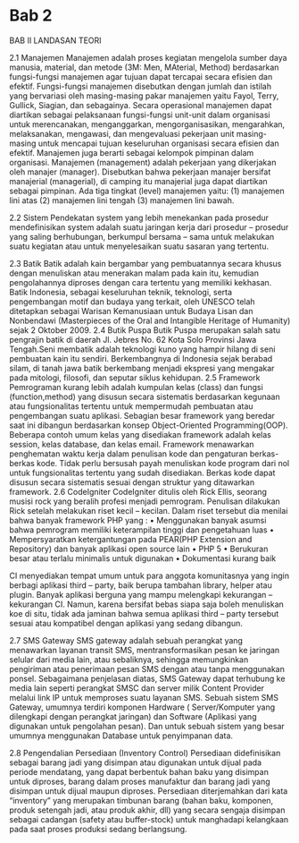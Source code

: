  # Bab 2
 BAB II
LANDASAN TEORI

2.1 Manajemen
Manajemen adalah proses kegiatan mengelola sumber daya manusia, material, dan metode (3M: Men, MAterial, Method) berdasarkan fungsi-fungsi manajemen agar tujuan dapat tercapai secara efisien dan efektif. Fungsi-fungsi manajemen disebutkan dengan jumlah dan istilah yang bervariasi oleh masing-masing pakar manajemen yaitu Fayol, Terry, Gullick, Siagian, dan sebagainya.
Secara operasional manajemen dapat diartikan sebagai pelaksanaan fungsi-fungsi unit-unit dalam organisasi untuk merencanakan, menganggarkan, mengorganisasikan, mengarahkan, melaksanakan, mengawasi, dan mengevaluasi pekerjaan unit masing-masing untuk mencapai tujuan keseluruhan organisasi secara efisien dan efektif. Manajemen juga berarti sebagai kelompok pimpinan dalam organisasi. Manajemen (management) adalah pekerjaan yang dikerjakan oleh manajer (manager). Disebutkan bahwa pekerjaan manajer bersifat manajerial (managerial), di camping itu manajerial juga dapat diartikan sebagai pimpinan. Ada tiga tingkat (level) manajemen yaitu: 
(1) manajemen lini atas
(2) manajemen lini tengah
(3) manajemen lini bawah. 

2.2	Sistem 
Pendekatan system yang lebih menekankan pada prosedur mendefinisikan system adalah suatu jaringan kerja dari prosedur – prosedur yang saling berhubungan, berkumpul bersama – sama untuk melakukan suatu kegiatan atau untuk menyelesaikan suatu sasaran yang tertentu. 

2.3	Batik
Batik adalah kain bergambar yang pembuatannya secara khusus dengan menuliskan atau menerakan malam pada kain itu, kemudian pengolahannya diproses dengan cara tertentu yang memiliki kekhasan. Batik Indonesia, sebagai keseluruhan teknik, teknologi, serta pengembangan motif dan budaya yang terkait, oleh UNESCO telah ditetapkan sebagai Warisan Kemanusiaan untuk Budaya Lisan dan Nonbendawi (Masterpieces of the Oral and Intangible Heritage of Humanity) sejak 2 Oktober 2009.
2.4 Butik Puspa
Butik Puspa merupakan salah satu pengrajin batik di daerah Jl. Jebres No. 62 Kota Solo Provinsi Jawa Tengah.Seni membatik adalah teknologi kuno yang hampir hilang di seni pembuatan kain itu sendiri. Berkembangnya di Indonesia sejak berabad silam, di tanah jawa batik berkembang menjadi ekspresi yang mengakar pada mitologi, filosofi, dan seputar siklus kehidupan. 
2.5	Framework 
Pemrograman kurang lebih adalah kumpulan kelas (class) dan fungsi (function,method) yang disusun secara sistematis berdasarkan kegunaan atau fungsionalitas tertentu untuk mempermudah pembuatan atau pengembangan suatu aplikasi. Sebagian besar framework yang beredar saat ini dibangun berdasarkan konsep Object-Oriented Programming(OOP). Beberapa contoh umum kelas yang disediakan framework adalah kelas session, kelas database, dan kelas email.
Framework menawarkan penghematan waktu kerja dalam penulisan kode dan pengaturan berkas-berkas kode. Tidak perlu bersusah payah menuliskan kode program dari nol untuk fungsionalitas tertentu yang sudah disediakan. Berkas kode dapat disusun secara sistematis sesuai dengan struktur yang ditawarkan framework.
2.6	CodeIgniter
CodeIgniter ditulis oleh Rick Ellis, seorang musisi rock yang beralih profesi menjadi pemrogram. Penulisan dilakukan Rick setelah melakukan riset kecil – kecilan. Dalam riset tersebut dia menilai bahwa banyak framework PHP yang :
•	Menggunakan banyak asumsi bahwa pemrogram memiliki keterampilan tinggi dan pengetahuan luas
•	Mempersyaratkan ketergantungan pada PEAR(PHP Extension and Repository) dan banyak aplikasi open source lain
•	PHP 5
•	Berukuran besar atau terlalu minimalis untuk digunakan
•	Dokumentasi kurang baik

CI menyediakan tempat umum untuk para anggota komunitasnya yang ingin berbagi aplikasi third – party, baik berupa tambahan library, helper atau plugin. Banyak aplikasi berguna yang mampu melengkapi kekurangan – kekurangan CI. Namun, karena bersifat bebas siapa saja boleh menuliskan koe di situ, tidak ada jaminan bahwa semua aplikasi third – party tersebut sesuai atau kompatibel dengan aplikasi yang sedang dibangun.

2.7	SMS Gateway
SMS gateway adalah sebuah perangkat yang menawarkan layanan transit SMS, mentransformasikan pesan ke jaringan selular dari media lain, atau sebaliknya, sehingga memungkinkan pengiriman atau penerimaan pesan SMS dengan atau tanpa menggunakan ponsel. 
Sebagaimana penjelasan diatas, SMS Gateway dapat terhubung ke media lain seperti perangkat SMSC dan server milik Content Provider melalui link IP untuk memproses suatu layanan SMS. 
Sebuah sistem SMS Gateway, umumnya terdiri komponen Hardware ( Server/Komputer yang dilengkapi dengan perangkat jaringan) dan Software (Aplikasi yang digunakan untuk pengolahan pesan). Dan untuk sebuah sistem yang besar umumnya menggunakan Database untuk penyimpanan data.


2.8	Pengendalian Persediaan (Inventory Control)
Persediaan didefinisikan sebagai barang jadi yang disimpan atau digunakan untuk dijual pada periode mendatang, yang dapat berbentuk bahan baku yang disimpan untuk diproses, barang dalam proses manufaktur dan barang jadi yang disimpan untuk dijual maupun diproses.
Persediaan diterjemahkan dari kata “inventory” yang merupakan timbunan barang (bahan baku, komponen, produk setengah jadi, atau produk akhir, dll) yang secara sengaja disimpan sebagai cadangan (safety atau buffer-stock) untuk manghadapi kelangkaan pada saat proses produksi sedang berlangsung.

